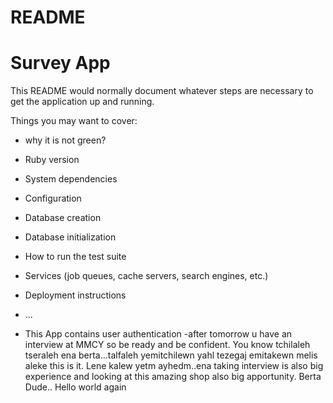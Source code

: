 # README

# Survey App

This README would normally document whatever steps are necessary to get the
application up and running.

Things you may want to cover:
- why it is not green?
- Ruby version

- System dependencies

- Configuration

- Database creation

- Database initialization

- How to run the test suite

- Services (job queues, cache servers, search engines, etc.)

- Deployment instructions

- ...
- This App contains user authentication
-after tomorrow u have an interview at MMCY so be ready and be confident. You know tchilaleh tseraleh ena berta...talfaleh yemitchilewn yahl tezegaj emitakewn melis aleke this is it. Lene kalew yetm ayhedm..ena taking interview is also big experience and looking at this amazing shop also big apportunity. Berta Dude..
Hello world again
